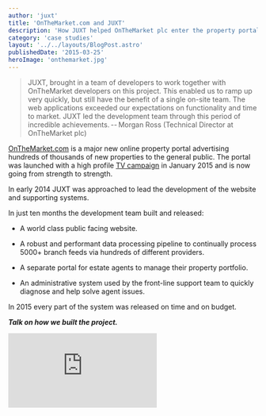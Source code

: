 ```yaml
---
author: 'juxt'
title: 'OnTheMarket.com and JUXT'
description: 'How JUXT helped OnTheMarket plc enter the property portal market'
category: 'case studies'
layout: '../../layouts/BlogPost.astro'
publishedDate: '2015-03-25'
heroImage: 'onthemarket.jpg'
---
```


> JUXT, brought in a team of developers to work together with
> OnTheMarket developers on this project. This enabled us to ramp up
> very quickly, but still have the benefit of a single on-site team. The
> web applications exceeded our expectations on functionality and time
> to market. JUXT led the development team through this period of
> incredible achievements. -- Morgan Ross (Technical Director at
> OnTheMarket plc)

[OnTheMarket.com](https://www.onthemarket.com) is a major new online
property portal advertising hundreds of thousands of new properties to
the general public. The portal was launched with a high profile [TV
campaign](https://www.youtube.com/watch?v=loSbAMKr_h0) in January 2015
and is now going from strength to strength.

In early 2014 JUXT was approached to lead the development of the website
and supporting systems.

In just ten months the development team built and released:

- A world class public facing website.

- A robust and performant data processing pipeline to continually
  process 5000+ branch feeds via hundreds of different providers.

- A separate portal for estate agents to manage their property
  portfolio.

- An administrative system used by the front-line support team to
  quickly diagnose and help solve agent issues.

In 2015 every part of the system was released on time and on budget.

**_Talk on how we built the project._**

<iframe class="aspect-video w-full" src="https://www.youtube.com/embed/Z_RWPx5Gzdo" title="Real Estate Clojure - Jon Pither" frameborder="0" allow="accelerometer; autoplay; clipboard-write; encrypted-media; gyroscope; picture-in-picture" allowfullscreen></iframe>

